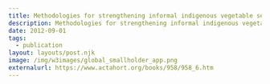 ```yaml
---
title: Methodologies for strengthening informal indigenous vegetable seed systems in Northern Thailand and Cambodia
description: Methodologies for strengthening informal indigenous vegetable seed systems in Northern Thailand and Cambodia
date: 2012-09-01
tags:
  - publication
layout: layouts/post.njk
image: /img/w3images/global_smallholder_app.png
externalurl: https://www.actahort.org/books/958/958_6.htm
---
```


